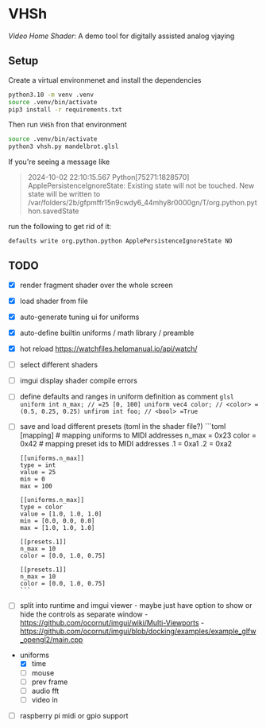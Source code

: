 # VHSh

_Video Home Shader_: A demo tool for digitally assisted analog vjaying


## Setup

Create a virtual environmenet and install the dependencies

```bash
python3.10 -m venv .venv
source .venv/bin/activate
pip3 install -r requirements.txt
```

Then run `VHSh` fron that environment

```bash
source .venv/bin/activate
python3 vhsh.py mandelbrot.glsl
```

If you're seeing a message like

> 2024-10-02 22:10:15.567 Python\[75271:1828570\] ApplePersistenceIgnoreState: Existing state will not be touched. New state will be written to /var/folders/2b/gfpmffr15n9cwdy6_44mhy8r0000gn/T/org.python.python.savedState

run the following to get rid of it:

```bash
defaults write org.python.python ApplePersistenceIgnoreState NO
```


## TODO

- [x] render fragment shader over the whole screen
- [x] load shader from file
- [x] auto-generate tuning ui for uniforms
- [x] auto-define builtin uniforms / math library / preamble
- [x] hot reload https://watchfiles.helpmanual.io/api/watch/
- [ ] select different shaders
- [ ] imgui display shader compile errors
- [ ] define defaults and ranges in uniform definition as comment
      ```glsl
      uniform int n_max; // =25 [0, 100]
      uniform vec4 color; // <color> =(0.5, 0.25, 0.25)
      unfirom int foo; // <bool> =True
      ```
- [ ] save and load different presets (toml in the shader file?)
      ```toml
      [mapping]
      # mapping uniforms to MIDI addresses
      n_max = 0x23
      color = 0x42
      # mapping preset ids to MIDI addresses
      .1 = 0xa1
      .2 = 0xa2

      [[uniforms.n_max]]
      type = int
      value = 25
      min = 0
      max = 100

      [[uniforms.n_max]]
      type = color
      value = [1.0, 1.0, 1.0]
      min = [0.0, 0.0, 0.0]
      max = [1.0, 1.0, 1.0]

      [[presets.1]]
      n_max = 10
      color = [0.0, 1.0, 0.75]

      [[presets.1]]
      n_max = 10
      color = [0.0, 1.0, 0.75]
      ```
- [ ] split into runtime and imgui viewer
      - maybe just have option to show or hide the controls as separate window
      - https://github.com/ocornut/imgui/wiki/Multi-Viewports
      - https://github.com/ocornut/imgui/blob/docking/examples/example_glfw_opengl2/main.cpp
- uniforms
  - [x] time
  - [ ] mouse
  - [ ] prev frame
  - [ ] audio fft
  - [ ] video in
- [ ] raspberry pi midi or gpio support
